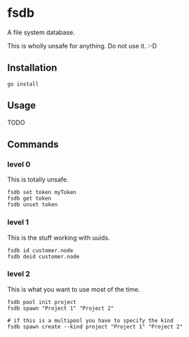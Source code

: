 # fsdb

A file system database.

This is wholly unsafe for anything. Do not use it. :-D

## Installation

```[bash]
go install
```

## Usage

TODO

## Commands

### level 0

This is totally unsafe.

```[bash]
fsdb set token myToken
fsdb get token
fsdb unset token
```

### level 1

This is the stuff working with uuids.

```[bash]
fsdb id customer.node
fsdb deid customer.node
```

### level 2

This is what you want to use most of the time.

```[bash]
fsdb pool init project
fsdb spawn "Project 1" "Project 2"

# if this is a multipool you have to specify the kind
fsdb spawn create --kind project "Project 1" "Project 2"
```
